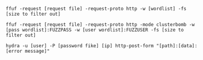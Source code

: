 	ffuf -request [request file] -request-proto http -w [wordlist] -fs [size to filter out]

	ffuf -request [request file] -request-proto http -mode clusterbomb -w [pass wordlist]:FUZZPASS -w [user wordlist]:FUZZUSER -fs [size to filter out]

	hydra -u [user] -P [password fike] [ip] http-post-form "[path]:[data]:[error message]"
